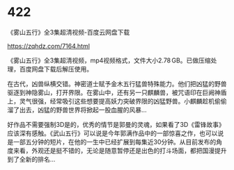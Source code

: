 # 422
《雾山五行》全3集超清视频-百度云网盘下载

https://zqhdz.com/7164.html

《雾山五行》全3集超清视频，mp4视频格式，文件大小2.78 GB。已做压缩处理，百度网盘下载后解压使用。

在古代，凶兽纵横交错。神密道士赋予金木五行猛兽特殊能力。他们把凶猛的野兽驱逐到神隐雾山，打开界限。在雾山中，还有另一只麒麟兽，被咒语印在巨阙神盾上，灵气很强，经常吸引这些想要提高妖力突破界限的凶猛野兽。小麒麟趁机偷偷溜了出去，凶猛的野兽世界将掀起一股血腥的风暴…

好作品不需要强制3D是的，优秀的情节是郭曼的灵魂，如果看了3D《雷锋故事》应该深有感触。《武山五行》可以说是今年郭满作品中的一部惊喜之作，也可以说是一部五分钟的短片，在他的一生中已经扩展到每集近30分钟。从目前发布的角度来看，外观还是挺不错的，无论是随意暂停还是出色的打斗场面，都把国漫提升到了全新的排名…
